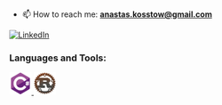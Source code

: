 - 📫 How to reach me: **anastas.kosstow@gmail.com**

[![LinkedIn](https://img.shields.io/badge/-LinkedIn-0e76a8?style=flat-square&logo=Linkedin&logoColor=white)](https://www.linkedin.com/in/anastas-kostov-b3287b215/) 

<h3 align="left">Languages and Tools:</h3>
<p align="left"> <a href="https://www.w3schools.com/cs/" target="_blank" rel="noreferrer"> 
  <img src="https://raw.githubusercontent.com/devicons/devicon/master/icons/csharp/csharp-original.svg" alt="csharp" width="40" height="40"/> </a> 
  <a href="https://www.rust-lang.org" target="_blank" rel="noreferrer"> 
    <img src="https://github.com/AnastasKosstow/algorithms/blob/main/assets/logo/rust-logo.png" alt="rust" width="40" height="40"/> 
  </a> 
</p>
